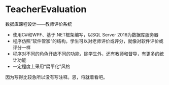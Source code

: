 # TeacherEvaluation
数据库课程设计——教师评价系统

* 使用C#和WPF、基于.NET框架编写，以SQL Server 2016为数据库服务器
* 程序仿照“软件管家”的结构，学生可以对老师评价或评分，就像对软件评价或评分一样
* 程序对不同的角色开放不同的功能，除学生外，还有教师和督导，有更多的统计功能
* 一定程度上采用“扁平化”风格

因为写得比较急所以没有写注释。恩，将就着看吧。
